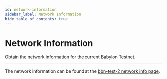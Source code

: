 ```yaml
---
id: network-information
sidebar_label: Network Information
hide_table_of_contents: true
---
```


# Network Information

Obtain the network information for the current Babylon Testnet.

---

The network information can be found at the [bbn-test-2 network info page](https://github.com/babylonchain/networks/tree/main/bbn-test-2).
